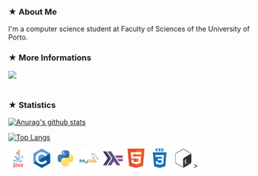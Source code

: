 ### ★ About Me 
I'm a computer science student at Faculty of Sciences of the University of Porto.

### ★ More Informations
<div id = "badges">
  <a href = "https://www.linkedin.com/in/marisa-azevedo-ab6648222">
    <img src = "https://img.shields.io/badge/-LINKEDIN-C3B1E1?style=for-the-badge&logo=linkedin&logoColor=black%22%20alt=%22LinkedIn%20Badge%22/"/>
  </a>
 </div>
 <img src="https://komarev.com/ghpvc/?username=marisaazevedo&style=flat-square&color=C3B1E1" alt=""/>

  
### ★ Statistics
[![Anurag's github stats](https://github-readme-stats.vercel.app/api?username=marisaazevedo&theme=graywhite)](https://github.com/anuraghazra/github-readme-stats)

[![Top Langs](https://github-readme-stats.vercel.app/api/top-langs/?username=marisaazevedo&theme=graywhite)](https://github.com/anuraghazra/github-readme-stats)

<div>
  <img src="https://github.com/devicons/devicon/blob/master/icons/java/java-original-wordmark.svg" title="Java" alt="Java" width="40" height="40"/>&nbsp;
  <img src="https://github.com/devicons/devicon/blob/master/icons/c/c-original.svg" title="C" alt="C" width="40" height="40"/>&nbsp;
  <img src="https://github.com/devicons/devicon/blob/master/icons/python/python-original.svg" title="Python" alt="Python" width="40" height="40"/>&nbsp;
  <img src="https://github.com/devicons/devicon/blob/master/icons/mysql/mysql-original-wordmark.svg" title="MySQL"  alt="MySQL" width="40" height="40"/>&nbsp;
  <img src="https://github.com/devicons/devicon/blob/master/icons/haskell/haskell-original.svg" title="Haskell" alt="Haskell" width="40" height="40"/>&nbsp;
  <img src="https://github.com/devicons/devicon/blob/master/icons/html5/html5-original.svg" title="HTML5" alt="HTML" width="40" height="40"/>&nbsp;
  <img src="https://github.com/devicons/devicon/blob/master/icons/css3/css3-plain-wordmark.svg"  title="CSS3" alt="CSS" width="40" height="40"/>&nbsp;
  <img src="https://github.com/devicons/devicon/blob/master/icons/bash/bash-original.svg" title="Bash" alt="Bash" width="40" height="40"/>>&nbsp;
</div>
